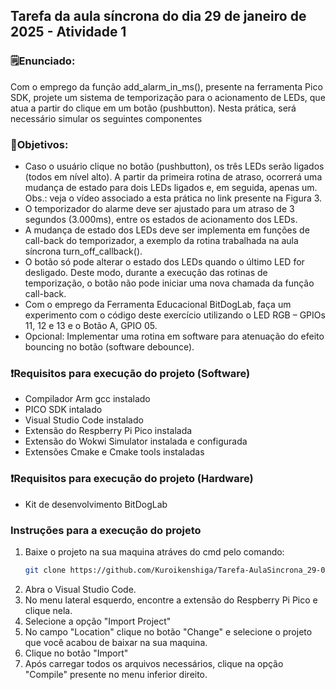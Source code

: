 ## Tarefa da aula síncrona do dia 29 de janeiro de 2025 - Atividade 1

### 🗒️Enunciado:
Com o emprego da função add_alarm_in_ms(), presente na ferramenta Pico SDK, projete um sistema de temporização para o acionamento de LEDs, que atua a partir do clique em um botão (pushbutton). Nesta prática, será necessário simular os seguintes componentes

### 📝Objetivos:
- Caso o usuário clique no botão (pushbutton), os três LEDs serão ligados (todos em nível alto). A partir da primeira rotina de atraso, ocorrerá uma mudança de estado para dois LEDs ligados e, em seguida, apenas um. Obs.: veja o vídeo associado a esta prática no link presente na Figura 3.
- O temporizador do alarme deve ser ajustado para um atraso de 3 segundos (3.000ms), entre os estados de acionamento dos LEDs.
- A mudança de estado dos LEDs deve ser implementa em funções de call-back do temporizador, a exemplo da rotina trabalhada na aula síncrona turn_off_callback().
- O botão só pode alterar o estado dos LEDs quando o último LED for desligado. Deste modo, durante a execução das rotinas de temporização, o botão não pode iniciar uma nova chamada da função call-back.
- Com o emprego da Ferramenta Educacional BitDogLab, faça um experimento com o código deste exercício utilizando o LED RGB – GPIOs 11, 12 e 13 e o Botão A, GPIO 05.
- Opcional: Implementar uma rotina em software para atenuação
do efeito bouncing no botão (software debounce).


### ❗Requisitos para execução do projeto (Software)
- Compilador Arm gcc instalado
- PICO SDK intalado
- Visual Studio Code instalado
- Extensão do Respberry Pi Pico instalada
- Extensão do Wokwi Simulator instalada e configurada
- Extensões Cmake e Cmake tools instaladas 

### ❗Requisitos para execução do projeto (Hardware)
- Kit de desenvolvimento BitDogLab

### Instruções para a execução do projeto

1. Baixe o projeto na sua maquina atráves do cmd pelo comando: 
    ```bash 
    git clone https://github.com/Kuroikenshiga/Tarefa-AulaSincrona_29-01_A2.git
2. Abra o Visual Studio Code.
3. No menu lateral esquerdo, encontre a extensão do Respberry Pi Pico e clique nela.
4. Selecione a opção "Import Project"
5. No campo "Location" clique no botão "Change" e selecione o projeto que você acabou de baixar na sua maquina.
6. Clique no botão "Import"
7. Após carregar todos os arquivos necessários, clique na opção "Compile" presente no menu inferior direito.

